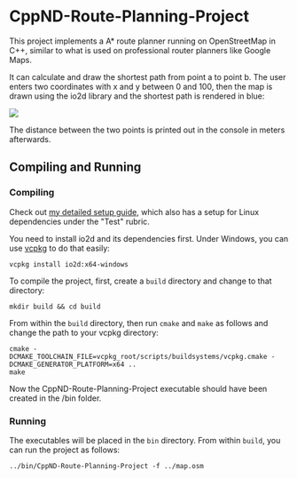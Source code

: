 # CppND-Route-Planning-Project



This project implements a A* route planner running on OpenStreetMap in C++, similar to what is used on professional router planners like Google Maps. 

It can calculate and draw the shortest path from point a to point b. The user enters two coordinates with x and y between 0 and 100, then the map is drawn using the io2d library and the shortest path is rendered in blue:


![](./images/map.png)


The distance between the two points is printed out in the console in meters afterwards.



## Compiling and Running

### Compiling
Check out [my detailed setup guide](https://knowledge.udacity.com/questions/42416), which also has a setup for Linux dependencies under the "Test" rubric. 

You need to install io2d and its dependencies first. Under Windows, you can use [vcpkg](https://github.com/microsoft/vcpkg) to do that easily:

```
vcpkg install io2d:x64-windows
```

To compile the project, first, create a `build` directory and change to that directory:

```
mkdir build && cd build
```
From within the `build` directory, then run `cmake` and `make` as follows and change the path to your vcpkg directory:
```
cmake -DCMAKE_TOOLCHAIN_FILE=vcpkg_root/scripts/buildsystems/vcpkg.cmake -DCMAKE_GENERATOR_PLATFORM=x64 ..
make
```
Now the CppND-Route-Planning-Project executable should have been created in the /bin folder.


### Running

The executables will be placed in the `bin` directory. From within `build`, you can run the project as follows:
```
../bin/CppND-Route-Planning-Project -f ../map.osm
```
